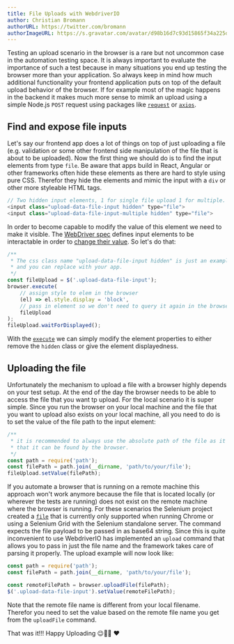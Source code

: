 ```yaml
---
title: File Uploads with WebdriverIO
author: Christian Bromann
authorURL: https://twitter.com/bromann
authorImageURL: https://s.gravatar.com/avatar/d98b16d7c93d15865f34a225dd4b1254?s=80
---
```


Testing an upload scenario in the browser is a rare but not uncommon case in the automation testing space. It is always important to evaluate the importance of such a test because in many situations you end up testing the browser more than your application. So always keep in mind how much additional functionality your frontend application puts on top of the default upload behavior of the browser. If for example most of the magic happens in the backend it makes much more sense to mimik an upload using a simple Node.js `POST` request using packages like [`request`](https://www.npmjs.com/package/request) or [`axios`](https://www.npmjs.com/package/axios).

## Find and expose file inputs

Let's say our frontend app does a lot of things on top of just uploading a file (e.g. validation or some other frontend side manipulation of the file that is about to be uploaded). Now the first thing we should do is to find the input elements from type `file`. Be aware that apps build in React, Angular or other frameworks often hide these elements as there are hard to style using pure CSS. Therefor they hide the elements and mimic the input with a `div` or other more styleable HTML tags.

```js
// Two hidden input elements, 1 for single file upload 1 for multiple.
<input class="upload-data-file-input hidden" type="file">
<input class="upload-data-file-input-multiple hidden" type="file">
```

In order to become capable to modify the value of this element we need to make it visible. The [WebDriver spec](https://w3c.github.io/webdriver/#interactability) defines input elements to be interactable in order to [change their value](https://w3c.github.io/webdriver/#element-send-keys). So let's do that:

```js
/**
 * The css class name "upload-data-file-input hidden" is just an example
 * and you can replace with your app.
 */
const fileUpload = $('.upload-data-file-input');
browser.execute(
    // assign style to elem in the browser
    (el) => el.style.display = 'block',
    // pass in element so we don't need to query it again in the browser
    fileUpload
);
fileUpload.waitForDisplayed();
```

With the [`execute`](https://webdriver.io/docs/api/browser/execute.html) we can simply modify the element properties to either remove the `hidden` class or give the element displayedness.

## Uploading the file

Unfortunately the mechanism to upload a file with a browser highly depends on your test setup. At the end of the day the browser needs to be able to access the file that you want tp upload. For the local scenario it is super simple. Since you run the browser on your local machine and the file that you want to upload also exists on your local machine, all you need to do is to set the value of the file path to the input element:

```js
/**
 * it is recommended to always use the absolute path of the file as it ensures
 * that it can be found by the browser.
 */
const path = require('path');
const filePath = path.join(__dirname, 'path/to/your/file');
fileUpload.setValue(filePath);
```

If you automate a browser that is running on a remote machine this approach won't work anymore because the file that is located locally (or wherever the tests are running) does not exist on the remote machine where the browser is running. For these scenarios the Selenium project created a [`file`](https://webdriver.io/docs/api/chromium.html#file) that is currently only supported when running Chrome or using a Selenium Grid with the Selenium standalone server. The command expects the file payload to be passed in as base64 string. Since this is quite inconvenient to use WebdriverIO has implemented an `upload` command that allows you to pass in just the file name and the framework takes care of parsing it properly. The upload example will now look like:

```js
const path = require('path');
const filePath = path.join(__dirname, 'path/to/your/file');

const remoteFilePath = browser.uploadFile(filePath);
$('.upload-data-file-input').setValue(remoteFilePath);
```

Note that the remote file name is different from your local filename. Therefor you need to set the value based on the remote file name you get from the `uploadFile` command.

That was it!!! Happy Uploading 😉🙌🏻 ❤️
